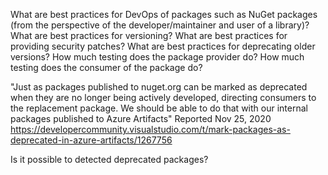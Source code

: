 What are best practices for DevOps of packages such as NuGet packages (from the perspective of the developer/maintainer and user of a library)?
What are best practices for versioning?
What are best practices for providing security patches?
What are best practices for deprecating older versions?
How much testing does the package provider do?
How much testing does the consumer of the package do?

"Just as packages published to nuget.org can be marked as deprecated when they are no longer being actively developed, directing consumers to the replacement package. We should be able to do that with our internal packages published to Azure Artifacts" Reported Nov 25, 2020
https://developercommunity.visualstudio.com/t/mark-packages-as-deprecated-in-azure-artifacts/1267756

Is it possible to detected deprecated packages?